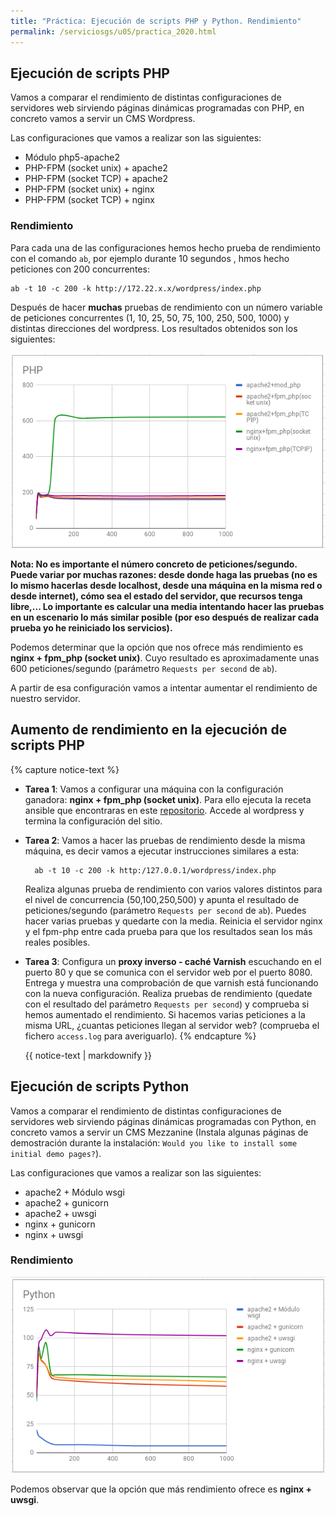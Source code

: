 ```yaml
---
title: "Práctica: Ejecución de scripts PHP y Python. Rendimiento"
permalink: /serviciosgs/u05/practica_2020.html
---
```

    
## Ejecución de scripts PHP

Vamos a comparar el rendimiento de distintas configuraciones de servidores web sirviendo páginas dinámicas programadas con PHP, en concreto vamos a servir un CMS Wordpress.

Las configuraciones que vamos a realizar son las siguientes:
	
* Módulo php5-apache2
* PHP-FPM (socket unix) + apache2
* PHP-FPM (socket TCP) + apache2
* PHP-FPM (socket unix) + nginx 
* PHP-FPM (socket TCP) + nginx 

### Rendimiento

Para cada una de las configuraciones hemos hecho prueba de rendimiento con el comando `ab`, por ejemplo durante 10 segundos , hmos hecho peticiones con 200 concurrentes:

    ab -t 10 -c 200 -k http://172.22.x.x/wordpress/index.php

Después de hacer **muchas** pruebas de rendimiento con un número variable de peticiones concurrentes (1, 10, 25, 50, 75, 100, 250, 500, 1000) y distintas direcciones del wordpress. Los resultados obtenidos son los siguientes:

![php](img/php1.png)

**Nota: No es importante el número concreto de peticiones/segundo. Puede variar por muchas razones: desde donde haga las pruebas (no es lo mismo hacerlas desde localhost, desde una máquina en la misma red o desde internet), cómo sea el estado del servidor, que recursos tenga libre,... Lo importante es calcular una media intentando hacer las pruebas en un escenario lo más similar posible (por eso después de realizar cada prueba yo he reiniciado los servicios).**

Podemos determinar que la opción que nos ofrece más rendimiento es **nginx + fpm_php (socket unix)**. Cuyo resultado es aproximadamente unas 600 peticiones/segundo (parámetro `Requests per second` de `ab`).

A partir de esa configuración vamos a intentar aumentar el rendimiento de nuestro servidor.


## Aumento de rendimiento en la ejecución de scripts PHP

{% capture notice-text %}

* **Tarea 1**: Vamos a configurar una máquina con la configuración ganadora: **nginx + fpm_php (socket unix)**. Para ello ejecuta la receta ansible que encontraras en este [repositorio](https://github.com/josedom24/ansible_nginx_fpm_php). Accede al wordpress y termina la configuración del sitio.
* **Tarea 2**: Vamos a hacer las pruebas de rendimiento desde la misma máquina, es decir vamos a ejecutar instrucciones similares a esta:

        ab -t 10 -c 200 -k http:/127.0.0.1/wordpress/index.php
    
    Realiza algunas prueba de rendimiento con varios valores distintos para el nivel de concurrencia (50,100,250,500) y apunta el resultado de peticiones/segundo (parámetro `Requests per second` de `ab`). Puedes hacer varias pruebas y quedarte con la media. Reinicia el servidor nginx y el fpm-php entre cada prueba para que los resultados sean los más reales posibles.
* **Tarea 3**: Configura un **proxy inverso - caché Varnish** escuchando en el puerto 80 y que se comunica con el servidor web por el puerto 8080. Entrega y muestra una comprobación de que varnish está funcionando con la nueva configuración. Realiza pruebas de rendimiento (quedate con el resultado del parámetro `Requests per second`) y comprueba si hemos aumentado el rendimiento. Si hacemos varias peticiones a la misma URL, ¿cuantas peticiones llegan al servidor web? (comprueba el fichero `access.log` para averiguarlo).
{% endcapture %}<div class="notice--info">{{ notice-text | markdownify }}</div>

## Ejecución de scripts Python

Vamos a comparar el rendimiento de distintas configuraciones de servidores web sirviendo páginas dinámicas programadas con Python, en concreto vamos a servir un CMS Mezzanine (Instala algunas páginas de demostración durante la instalación: `Would you like to install some initial demo pages?`).

Las configuraciones que vamos a realizar son las siguientes:
	
* apache2 + Módulo wsgi
* apache2 + gunicorn
* apache2 + uwsgi
* nginx + gunicorn
* nginx + uwsgi

### Rendimiento

![python](img/python.png)

Podemos observar que la opción que más rendimiento ofrece es **nginx + uwsgi**.